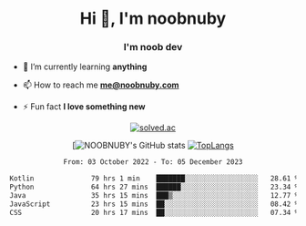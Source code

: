 <h1 align="center">Hi 👋, I'm noobnuby</h1>
<h3 align="center">I'm noob dev</h3>

- 🌱 I’m currently learning **anything**

- 📫 How to reach me **me@noobnuby.com**

- ⚡ Fun fact **I love something new**

<div align="center">
  
[![solved.ac](https://solvedac-cards-starcea.paring.moe/profile/noobnuby)](https://solved.ac/profile/noobnuby)

<div>
<div align="center">

[![NOOBNUBY's GitHub stats](https://github-readme-stats.vercel.app/api?username=NOOBNUBY&show_icons=true&theme=dark)
[![TopLangs](https://github-readme-stats.vercel.app/api/top-langs/?username=NOOBNUBY&layout=compact&theme=dark)](https://github.com/anuraghazra/github-readme-stats)

</div>

<!--START_SECTION:waka-->

```txt
From: 03 October 2022 - To: 05 December 2023

Kotlin              79 hrs 1 min    ███████░░░░░░░░░░░░░░░░░░   28.61 %
Python              64 hrs 27 mins  ██████░░░░░░░░░░░░░░░░░░░   23.34 %
Java                35 hrs 15 mins  ███▒░░░░░░░░░░░░░░░░░░░░░   12.77 %
JavaScript          23 hrs 15 mins  ██░░░░░░░░░░░░░░░░░░░░░░░   08.42 %
CSS                 20 hrs 17 mins  ██░░░░░░░░░░░░░░░░░░░░░░░   07.34 %
```

<!--END_SECTION:waka-->
